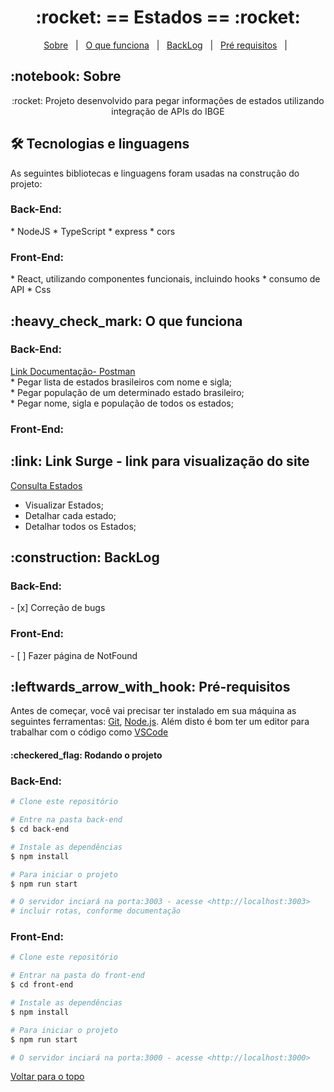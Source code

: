 <h1 align="center" id="top">:rocket: == Estados == :rocket:</h1>

<p align="center">
  <a href="#sobre">Sobre</a> &#xa0; | &#xa0; 
  <a href="#funciona">O que funciona</a> &#xa0; | &#xa0;
  <a href="#pendente">BackLog</a> &#xa0; | &#xa0;
  <a href="#requisitos">Pré requisitos</a> &#xa0; | &#xa0;
</p>

<h2 id="sobre">:notebook: Sobre </h2>

<p align="center">:rocket: Projeto desenvolvido para pegar informações de estados utilizando integração de APIs do IBGE</p>

<h2 id="tecnologias"> 🛠 Tecnologias e linguagens </h2>

As seguintes bibliotecas e linguagens foram usadas na construção do projeto:

<h3>Back-End:</h3>
* NodeJS
* TypeScript
* express
* cors

<h3>Front-End:</h3>
* React, utilizando componentes funcionais, incluindo hooks
* consumo de API
* Css

<h2 id="funciona">:heavy_check_mark: O que funciona</h2>

<h3>Back-End:</h3>
<a href="https://documenter.getpostman.com/view/20822987/Uz5CLdUW">Link Documentação- Postman</a></br>
* Pegar lista de estados brasileiros com nome e sigla;</br>
* Pegar população de um determinado estado brasileiro;</br>
* Pegar nome, sigla e população de todos os estados;</br>

<h3>Front-End:</h3>

<h2 id="link">:link: Link Surge - link para visualização do site</h2>
 <a href="https://estados-teste-processo-seletivo.surge.sh//">Consulta Estados</a>
 
* Visualizar Estados;</br>
* Detalhar cada estado;</br>
* Detalhar todos os Estados;</br>

<h2 id="pendente">:construction: BackLog</h2>

<h3>Back-End:</h3>
- [x] Correção de bugs

<h3>Front-End:</h3>
- [ ] Fazer página de NotFound

<h2 id="requisitos">:leftwards_arrow_with_hook: Pré-requisitos</h2>

Antes de começar, você vai precisar ter instalado em sua máquina as seguintes ferramentas:
[Git](https://git-scm.com), [Node.js](https://nodejs.org/en/). 
Além disto é bom ter um editor para trabalhar com o código como [VSCode](https://code.visualstudio.com/)

<h4>:checkered_flag: Rodando o projeto </h4>

<h3>Back-End:</h3>

```bash
# Clone este repositório

# Entre na pasta back-end
$ cd back-end

# Instale as dependências
$ npm install

# Para iniciar o projeto
$ npm run start

# O servidor inciará na porta:3003 - acesse <http://localhost:3003>
# incluir rotas, conforme documentação
```
<h3>Front-End:</h3>

```bash
# Clone este repositório

# Entrar na pasta do front-end
$ cd front-end

# Instale as dependências
$ npm install

# Para iniciar o projeto
$ npm run start

# O servidor inciará na porta:3000 - acesse <http://localhost:3000>
```
<a href="#top">Voltar para o topo</a>

